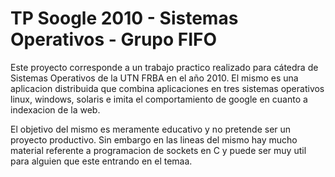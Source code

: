# TP Soogle 2010 - Sistemas Operativos - Grupo FIFO 

Este proyecto corresponde a un trabajo practico realizado para cátedra de Sistemas Operativos de la UTN FRBA en el año 2010.
El mismo es una aplicacion distribuida que combina aplicaciones en tres sistemas operativos linux, windows, solaris e imita el comportamiento de google en cuanto a indexacion de la web.

El objetivo del mismo es meramente educativo y no pretende ser un proyecto productivo. Sin embargo en las lineas del mismo hay mucho material referente a programacion de sockets en C y puede ser muy util para alguien que este entrando en el temaa.


